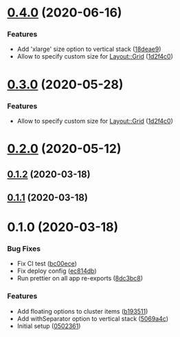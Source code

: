 # [0.4.0](https://github.com/fabscale/ember-layout-components/compare/0.2.0...0.4.0) (2020-06-16)


### Features

* Add 'xlarge' size option to vertical stack ([18deae9](https://github.com/fabscale/ember-layout-components/commit/18deae9900bb9e61bea1e2e0ac99785602e2b1d6))
* Allow to specify custom size for <Layout::Grid> ([1d2f4c0](https://github.com/fabscale/ember-layout-components/commit/1d2f4c0f2d8c8491a08b2f97343041196365a627))

# [0.3.0](https://github.com/fabscale/ember-layout-components/compare/0.2.0...0.3.0) (2020-05-28)


### Features

* Allow to specify custom size for <Layout::Grid> ([1d2f4c0](https://github.com/fabscale/ember-layout-components/commit/1d2f4c0f2d8c8491a08b2f97343041196365a627))

# [0.2.0](https://github.com/fabscale/ember-layout-components/compare/0.1.2...0.2.0) (2020-05-12)

## [0.1.2](https://github.com/fabscale/ember-layout-components/compare/0.1.1...0.1.2) (2020-03-18)

## [0.1.1](https://github.com/fabscale/ember-layout-components/compare/0.1.0...0.1.1) (2020-03-18)

# 0.1.0 (2020-03-18)


### Bug Fixes

* Fix CI test ([bc00ece](https://github.com/fabscale/ember-layout-components/commit/bc00ece68105fe0c5203773038b3ebc564335f16))
* Fix deploy config ([ec814db](https://github.com/fabscale/ember-layout-components/commit/ec814db65efb4064ba7cf25c75015b5cc4241cd4))
* Run prettier on all app re-exports ([8dc3bc8](https://github.com/fabscale/ember-layout-components/commit/8dc3bc87844e7f9ef03b01b93ca98d9bb254bff7))


### Features

* Add floating options to cluster items ([b193511](https://github.com/fabscale/ember-layout-components/commit/b193511ce214a41a723040a2eb490019519e5d0b))
* Add withSeparator option to vertical stack ([5069a4c](https://github.com/fabscale/ember-layout-components/commit/5069a4cb2a5f55f732c804c572d91c3c5f652553))
* Initial setup ([0502361](https://github.com/fabscale/ember-layout-components/commit/0502361d4d9ed712760fe5bd4d4f878e64526a52))


